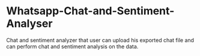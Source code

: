 # Whatsapp-Chat-and-Sentiment-Analyser
Chat and sentiment analyzer that user can upload his exported chat file and can perform chat and sentiment analysis on the data.
